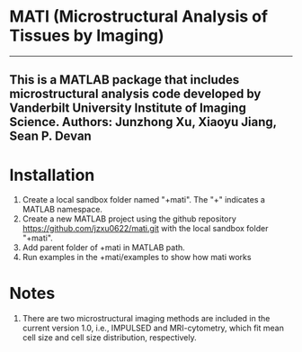 # MATI (Microstructural Analysis of Tissues by Imaging)
---------------------------------------------------------------------------------------------------------------
This is a MATLAB package that includes microstructural analysis code developed by Vanderbilt University Institute of Imaging Science. 
Authors:  Junzhong Xu, Xiaoyu Jiang, Sean P. Devan
---------------------------------------------------------------------------------------------------------------
# Installation 
1. Create a local sandbox folder named "+mati". The "+" indicates a MATLAB namespace. 
2. Create a new MATLAB project using the github repository https://github.com/jzxu0622/mati.git with the local sandbox folder "+mati". 
3. Add parent folder of +mati in MATLAB path. 
4. Run examples in the +mati/examples to show how mati works

# Notes
1. There are two microstructural imaging methods are included in the current version 1.0, i.e., IMPULSED and MRI-cytometry, which fit mean cell size and cell size distribution, respectively. 
